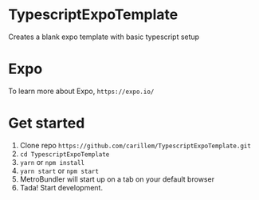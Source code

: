 # TypescriptExpoTemplate
Creates a blank expo template with basic typescript setup

# Expo
To learn more about Expo, `https://expo.io/`

# Get started
1. Clone repo `https://github.com/carillem/TypescriptExpoTemplate.git`
2. `cd TypescriptExpoTemplate`
3. `yarn` or `npm install`
4. `yarn start` or `npm start`
5. MetroBundler will start up on a tab on your default browser
6. Tada! Start development.
